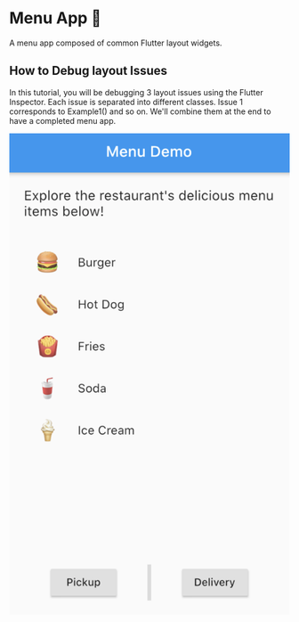 # Menu App 🍔
A menu app composed of common Flutter layout widgets.

## How to Debug layout Issues

In this tutorial, you will be debugging 3 layout issues using the Flutter Inspector.
Each issue is separated into different classes. Issue 1 corresponds to Example1() and so on.
We'll combine them  at the end to have a completed menu app.

![Finished App](/images/menu_app.png)
